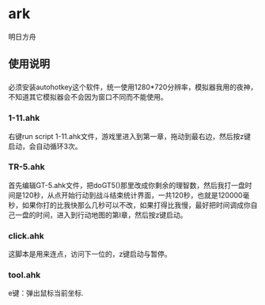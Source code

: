 # ark
明日方舟

## 使用说明
###
必须安装autohotkey这个软件，统一使用1280*720分辨率，模拟器我用的夜神，不知道其它模拟器会不会因为窗口不同而不能使用。
### 1-11.ahk
右键run script 1-11.ahk文件，游戏里进入到第一章，拖动到最右边，然后按z键启动，会自动循环3次。

### TR-5.ahk
首先编辑GT-5.ahk文件，把doGT5()那里改成你剩余的理智数，然后我打一盘时间是120秒，从点开始行动到战斗结束统计界面，一共120秒，也就是120000毫秒，如果你打的比我快那么几秒可以不改，如果打得比我慢，最好把时间调成你自己一盘的时间，进入到行动地图的第I章，然后按z键启动。

### click.ahk
这脚本是用来连点，访问下一位的，z键启动与暂停。

### tool.ahk
e键：弹出鼠标当前坐标.

